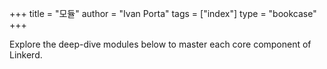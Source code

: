 +++
title = "모듈"
author = "Ivan Porta"
tags = ["index"]
type = "bookcase"
+++

Explore the deep-dive modules below to master each core component of Linkerd.
